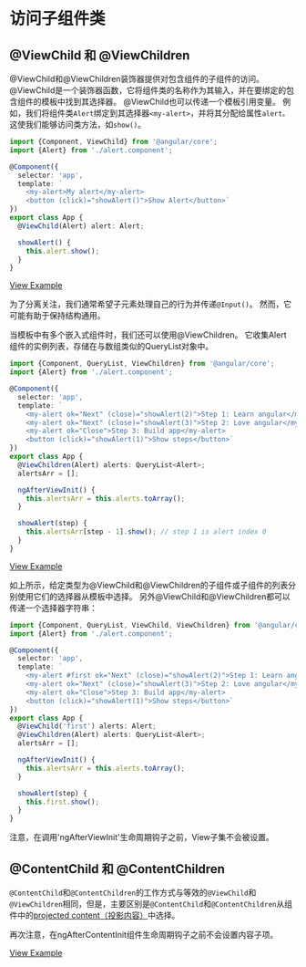 # 访问子组件类

## @ViewChild 和 @ViewChildren

@ViewChild和@ViewChildren装饰器提供对包含组件的子组件的访问。
@ViewChild是一个装饰器函数，它将组件类的名称作为其输入，并在要绑定的包含组件的模板中找到其选择器。 @ViewChild也可以传递一个模板引用变量。
例如，我们将组件类`Alert`绑定到其选择器`<my-alert>`，并将其分配给属性`alert。` 这使我们能够访问类方法，如`show()`。

```typescript
import {Component, ViewChild} from '@angular/core';
import {Alert} from './alert.component';

@Component({
  selector: 'app',
  template: `
    <my-alert>My alert</my-alert>
    <button (click)="showAlert()">Show Alert</button>`
})
export class App {
  @ViewChild(Alert) alert: Alert;

  showAlert() {
    this.alert.show();
  }
}
```

[View Example](http://plnkr.co/edit/5CpQzHbNIiS1k5YuYZdw?p=preview)

为了分离关注，我们通常希望子元素处理自己的行为并传递`@Input()`。 然而，它可能有助于保持结构通用。

当模板中有多个嵌入式组件时，我们还可以使用@ViewChildren。 它收集Alert 组件的实例列表，存储在与数组类似的QueryList对象中。

```typescript
import {Component, QueryList, ViewChildren} from '@angular/core';
import {Alert} from './alert.component';

@Component({
  selector: 'app',
  template: `
    <my-alert ok="Next" (close)="showAlert(2)">Step 1: Learn angular</my-alert>
    <my-alert ok="Next" (close)="showAlert(3)">Step 2: Love angular</my-alert>
    <my-alert ok="Close">Step 3: Build app</my-alert>
    <button (click)="showAlert(1)">Show steps</button>`
})
export class App {
  @ViewChildren(Alert) alerts: QueryList<Alert>;
  alertsArr = [];

  ngAfterViewInit() {
    this.alertsArr = this.alerts.toArray();
  }

  showAlert(step) {
    this.alertsArr[step - 1].show(); // step 1 is alert index 0
  }
}
```

[View Example](http://plnkr.co/edit/8Eak9DANedsZDHBHuLea?p=preview)

如上所示，给定类型为@ViewChild和@ViewChildren的子组件或子组件的列表分别使用它们的选择器从模板中选择。 另外@ViewChild和@ViewChildren都可以传递一个选择器字符串：

```typescript
import {Component, QueryList, ViewChild, ViewChildren} from '@angular/core';
import {Alert} from './alert.component';

@Component({
  selector: 'app',
  template: `
    <my-alert #first ok="Next" (close)="showAlert(2)">Step 1: Learn angular</my-alert>
    <my-alert ok="Next" (close)="showAlert(3)">Step 2: Love angular</my-alert>
    <my-alert ok="Close">Step 3: Build app</my-alert>
    <button (click)="showAlert(1)">Show steps</button>`
})
export class App {
  @ViewChild('first') alerts: Alert;
  @ViewChildren(Alert) alerts: QueryList<Alert>;
  alertsArr = [];

  ngAfterViewInit() {
    this.alertsArr = this.alerts.toArray();
  }

  showAlert(step) {
    this.first.show();
  }
}
```

注意，在调用'ngAfterViewInit'生命周期钩子之前，View子集不会被设置。

## @ContentChild 和 @ContentChildren

`@ContentChild`和`@ContentChildren`的工作方式与等效的`@ViewChild`和`@ViewChildren`相同，但是，主要区别是`@ContentChild`和`@ContentChildren`从组件中的[projected content（投影内容）](https://angular-2-training-book.rangle.io/handout/components/projection.html)中选择。

再次注意，在ngAfterContentInit组件生命周期钩子之前不会设置内容子项。

[View Example](http://plnkr.co/edit/IsivWgg8A6zKVSuOLfE8?p=preview)